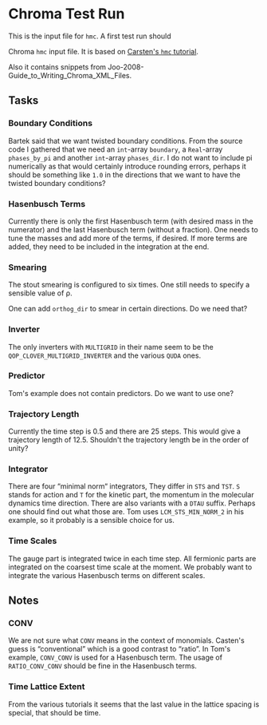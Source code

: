# Chroma Test Run

This is the input file for `hmc`. A first test run should 

Chroma `hmc` input file. It is based on [Carsten's `hmc`
tutorial](http://people.physik.hu-berlin.de/~urbach/lap08/hmc/).

Also it contains snippets from Joo-2008-Guide_to_Writing_Chroma_XML_Files.

## Tasks

### Boundary Conditions

Bartek said that we want twisted boundary conditions. From the source code I
gathered that we need an `int`-array `boundary`, a `Real`-array `phases_by_pi`
and another `int`-array `phases_dir`. I do not want to include pi numerically
as that would certainly introduce rounding errors, perhaps it should be
something like `1.0` in the directions that we want to have the twisted
boundary conditions?

### Hasenbusch Terms

Currently there is only the first Hasenbusch term (with desired mass in the
numerator) and the last Hasenbusch term (without a fraction). One needs to tune
the masses and add more of the terms, if desired. If more terms are added, they
need to be included in the integration at the end.

### Smearing

The stout smearing is configured to six times. One still needs to specify a
sensible value of ρ.

One can add `orthog_dir` to smear in certain directions. Do we need that?

### Inverter

The only inverters with `MULTIGRID` in their name seem to be the
`QOP_CLOVER_MULTIGRID_INVERTER` and the various `QUDA` ones.

### Predictor

Tom's example does not contain predictors. Do we want to use one?

### Trajectory Length

Currently the time step is 0.5 and there are 25 steps. This would give a
trajectory length of 12.5. Shouldn't the trajectory length be in the order of
unity?

### Integrator

There are four “minimal norm“ integrators, They differ in `STS` and `TST`. `S`
stands for action and `T` for the kinetic part, the momentum in the molecular
dynamics time direction. There are also variants with a `DTAU` suffix. Perhaps
one should find out what those are. Tom uses `LCM_STS_MIN_NORM_2` in his
example, so it probably is a sensible choice for us.

### Time Scales

The gauge part is integrated twice in each time step. All fermionic parts are
integrated on the coarsest time scale at the moment. We probably want to
integrate the various Hasenbusch terms on different scales.

## Notes

### CONV

We are not sure what `CONV` means in the context of monomials. Casten's guess
is “conventional” which is a good contrast to “ratio”. In Tom's example,
`CONV_CONV` is used for a Hasenbusch term. The usage of `RATIO_CONV_CONV`
should be fine in the Hasenbusch terms.

### Time Lattice Extent

From the various tutorials it seems that the last value in the lattice spacing
is special, that should be time.

<!-- vim: set spell textwidth=79 : -->
